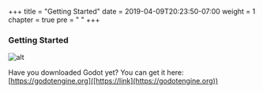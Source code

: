 +++
title = "Getting Started"
date = 2019-04-09T20:23:50-07:00
weight = 1
chapter = true
pre = "<i class='fas fa-feather-alt fa-fw'></i> "
+++

### Getting Started

![alt](/godot_recipes/img/godot3_logo.png)

Have you downloaded Godot yet? You can get it here: [https://godotengine.org]([https://link](https://godotengine.org))